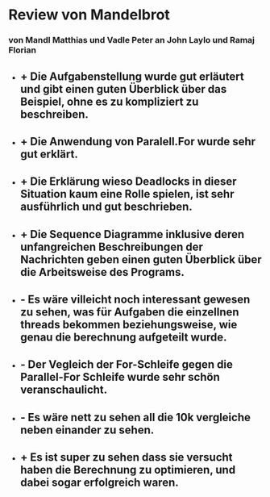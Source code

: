 # Review von Mandelbrot
### von Mandl Matthias und Vadle Peter an John Laylo und Ramaj Florian

* ## + Die Aufgabenstellung wurde gut erläutert und gibt einen guten Überblick über das Beispiel, ohne es zu kompliziert zu beschreiben.

* ## + Die Anwendung von Paralell.For wurde sehr gut erklärt. 

* ## + Die Erklärung wieso Deadlocks in dieser Situation kaum eine Rolle spielen, ist sehr ausführlich und gut beschrieben.

* ## + Die Sequence Diagramme inklusive deren unfangreichen Beschreibungen der Nachrichten geben einen guten Überblick über die Arbeitsweise des Programs. 

* ## - Es wäre villeicht noch interessant gewesen zu sehen, was für Aufgaben die einzellnen threads bekommen beziehungsweise, wie genau die berechnung aufgeteilt wurde.

* ## - Der Vegleich der For-Schleife gegen die Parallel-For Schleife wurde sehr schön veranschaulicht.

* ## - Es wäre nett zu sehen all die 10k vergleiche neben einander zu sehen.


* ## + Es ist super zu sehen dass sie versucht haben die Berechnung zu optimieren, und dabei sogar erfolgreich waren.